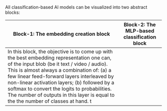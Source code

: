 All classification-based AI models can be visualized into two abstract blocks:

| Block-1: The embedding creation block                                                                                                      | Block-2: The MLP-based classification block                                                                                                                                                                                                                                     |
| ------------------------------------------------------------------------------------------------------------------------------------------ | ------------------------------------------------------------------------------------------------------------------------------------------------------------------------------------------------------------------------------------------------------------------------------ |
| In this block, the objective is to come up with the best embedding representation one can, of the input blob (be it text / video / audio). This is almost always a combination of: (a) a few linear feed-forward layers interleaved by non-linear activation layers; (b) followed by a softmax to convert the logits to probabilities. The number of outputs in this layer is equal to the the number of classes at hand. t  |
